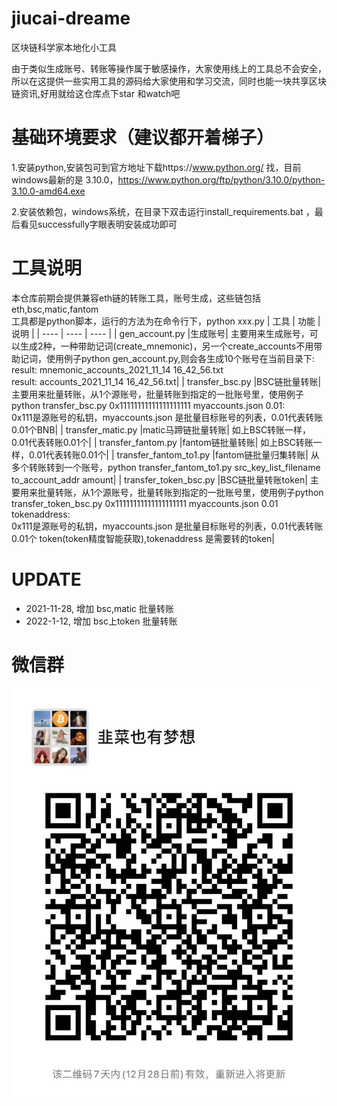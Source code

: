 # jiucai-dreame
区块链科学家本地化小工具

由于类似生成账号、转账等操作属于敏感操作，大家使用线上的工具总不会安全，所以在这提供一些实用工具的源码给大家使用和学习交流，同时也能一块共享区块链资讯,好用就给这仓库点下star 和watch吧

# 基础环境要求（建议都开着梯子）
1.安装python,安装包可到官方地址下载https://www.python.org/ 找，目前windows最新的是 3.10.0，https://www.python.org/ftp/python/3.10.0/python-3.10.0-amd64.exe  

2.安装依赖包，windows系统，在目录下双击运行install_requirements.bat ，最后看见successfully字眼表明安装成功即可

# 工具说明

本仓库前期会提供兼容eth链的转账工具，账号生成，这些链包括eth,bsc,matic,fantom  
工具都是python脚本，运行的方法为在命令行下，python xxx.py
|  工具   | 功能  | 说明  |
|  ----  | ----  | ----  |
| gen_account.py  |生成账号| 主要用来生成账号，可以生成2种，一种带助记词(create_mnemonic)，另一个create_accounts不用带助记词，使用例子python gen_account.py,则会各生成10个账号在当前目录下:</br>result: mnemonic_accounts_2021_11_14 16_42_56.txt</br>result: accounts_2021_11_14 16_42_56.txt|
| transfer_bsc.py  |BSC链批量转账| 主要用来批量转账，从1个源账号，批量转账到指定的一批账号里，使用例子python transfer_bsc.py 0x11111111111111111111 myaccounts.json 0.01:</br> 0x111是源账号的私钥，myaccounts.json 是批量目标账号的列表，0.01代表转账0.01个BNB|
| transfer_matic.py  |matic马蹄链批量转账| 如上BSC转账一样，0.01代表转账0.01个|
| transfer_fantom.py  |fantom链批量转账| 如上BSC转账一样，0.01代表转账0.01个|
| transfer_fantom_to1.py  |fantom链批量归集转账| 从多个转账转到一个账号，python transfer_fantom_to1.py src_key_list_filename to_account_addr amount|
| transfer_token_bsc.py  |BSC链批量转账token| 主要用来批量转账，从1个源账号，批量转账到指定的一批账号里，使用例子python transfer_token_bsc.py 0x11111111111111111111 myaccounts.json 0.01 tokenaddress:</br> 0x111是源账号的私钥，myaccounts.json 是批量目标账号的列表，0.01代表转账0.01个 token(token精度智能获取),tokenaddress 是需要转的token|

# UPDATE
* 2021-11-28, 增加 bsc,matic 批量转账
* 2022-1-12, 增加 bsc上token 批量转账

# 微信群
![Image text](https://github.com/hotbroker/jiucai-dreame/blob/master/img/qrcode2.jpg)
